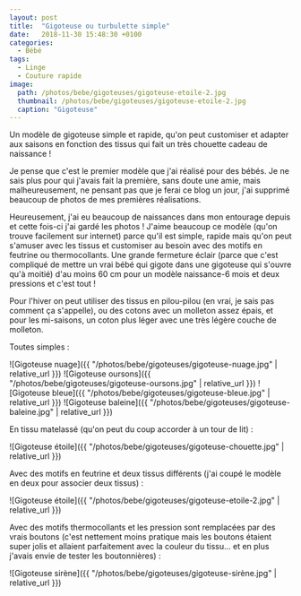 ```yaml
---
layout: post
title:  "Gigoteuse ou turbulette simple"
date:   2018-11-30 15:48:30 +0100
categories: 
  - Bébé
tags: 
  - Linge
  - Couture rapide
image:
  path: /photos/bebe/gigoteuses/gigoteuse-etoile-2.jpg
  thumbnail: /photos/bebe/gigoteuses/gigoteuse-etoile-2.jpg
  caption: "Gigoteuse"
---
```


Un modèle de gigoteuse simple et rapide, qu'on peut customiser et adapter aux saisons en fonction des tissus qui fait un très chouette cadeau de naissance ! 

<!-- more -->

Je pense que c'est le premier modèle que j'ai réalisé pour des bébés. Je ne sais plus pour qui j'avais fait la première, sans doute une amie, mais malheureusement, ne pensant pas que je ferai ce blog un jour, j'ai supprimé beaucoup de photos de mes premières réalisations. 

Heureusement, j'ai eu beaucoup de naissances dans mon entourage depuis et cette fois-ci j'ai gardé les photos ! J'aime beaucoup ce modèle (qu'on trouve facilement sur internet) parce qu'il est simple, rapide mais qu'on peut s'amuser avec les tissus et customiser au besoin avec des motifs en feutrine ou thermocollants. Une grande fermeture éclair (parce que c'est compliqué de mettre un vrai bébé qui gigote dans une gigoteuse qui s'ouvre qu'à moitié) d'au moins 60 cm pour un modèle naissance-6 mois et deux pressions et c'est tout !

Pour l'hiver on peut utiliser des tissus en pilou-pilou (en vrai, je sais pas comment ça s'appelle), ou des cotons avec un molleton assez épais, et pour les mi-saisons, un coton plus léger avec une très légère couche de molleton. 

Toutes simples : 

![Gigoteuse nuage]({{ "/photos/bebe/gigoteuses/gigoteuse-nuage.jpg" | relative_url }})
![Gigoteuse oursons]({{ "/photos/bebe/gigoteuses/gigoteuse-oursons.jpg" | relative_url }})
![Gigoteuse bleue]({{ "/photos/bebe/gigoteuses/gigoteuse-bleue.jpg" | relative_url }})
![Gigoteuse baleine]({{ "/photos/bebe/gigoteuses/gigoteuse-baleine.jpg" | relative_url }})

En tissu matelassé (qu'on peut du coup accorder à un tour de lit) : 

![Gigoteuse étoile]({{ "/photos/bebe/gigoteuses/gigoteuse-chouette.jpg" | relative_url }})

Avec des motifs en feutrine et deux tissus différents (j'ai coupé le modèle en deux pour associer deux tissus) : 

![Gigoteuse étoile]({{ "/photos/bebe/gigoteuses/gigoteuse-etoile-2.jpg" | relative_url }})

Avec des motifs thermocollants et les pression sont remplacées par des vrais boutons (c'est nettement moins pratique mais les boutons étaient super jolis et allaient parfaitement avec la couleur du tissu... et en plus j'avais envie de tester les boutonnières) : 

![Gigoteuse sirène]({{ "/photos/bebe/gigoteuses/gigoteuse-sirène.jpg" | relative_url }})




